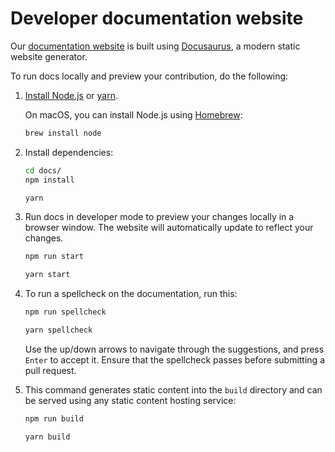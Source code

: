 # Developer documentation website

Our [documentation website](https://docs.wardenprotocol.org) is built using [Docusaurus](https://docusaurus.io), a modern static website generator.

To run docs locally and preview your contribution, do the following:

1. [Install Node.js](https://nodejs.org/en/download/package-manager) or [yarn](https://yarnpkg.com/getting-started/install).

    On macOS, you can install Node.js using [Homebrew](https://brew.sh):
    
    ```bash
    brew install node
    ```

2. Install dependencies:
    
    ```bash
    cd docs/
    npm install
    ```

    ```bash
    yarn
    ```

3. Run docs in developer mode to preview your changes locally in a browser window. The website will automatically update to reflect your changes.
    
    ```bash
    npm run start
    ```

    ```bash
    yarn start
    ```

4. To run a spellcheck on the documentation, run this:
   
   ```bash
   npm run spellcheck
   ```

   ```bash
   yarn spellcheck
   ```

   Use the up/down arrows to navigate through the suggestions, and press `Enter`
   to accept it. Ensure that the spellcheck passes before submitting a pull request.

5. This command generates static content into the `build` directory and can be served using any static content hosting service:

    ```bash
    npm run build
    ```
    
    ```bash
    yarn build
    ```
